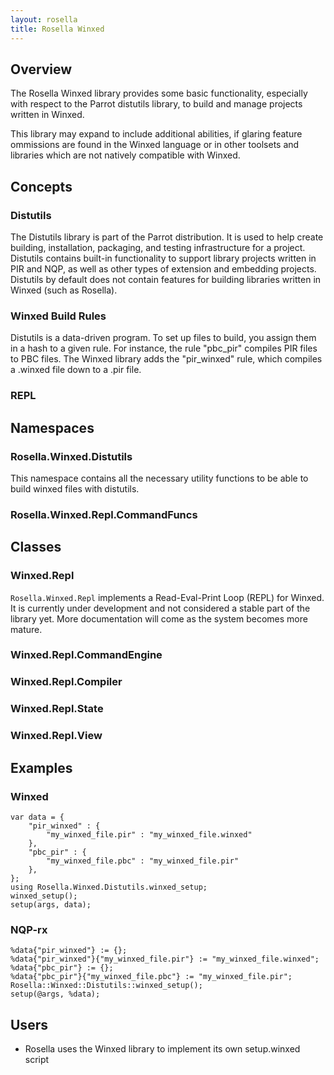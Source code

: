 ```yaml
---
layout: rosella
title: Rosella Winxed
---
```


## Overview

The Rosella Winxed library provides some basic functionality, especially with
respect to the Parrot distutils library, to build and manage projects written
in Winxed.

This library may expand to include additional abilities, if glaring feature
ommissions are found in the Winxed language or in other toolsets and libraries
which are not natively compatible with Winxed.

## Concepts

### Distutils

The Distutils library is part of the Parrot distribution. It is used to help
create building, installation, packaging, and testing infrastructure for a
project. Distutils contains built-in functionality to support library projects
written in PIR and NQP, as well as other types of extension and embedding
projects. Distutils by default does not contain features for building
libraries written in Winxed (such as Rosella).

### Winxed Build Rules

Distutils is a data-driven program. To set up files to build, you assign
them in a hash to a given rule. For instance, the rule "pbc_pir" compiles
PIR files to PBC files. The Winxed library adds the "pir_winxed" rule,
which compiles a .winxed file down to a .pir file.

### REPL

## Namespaces

### Rosella.Winxed.Distutils

This namespace contains all the necessary utility functions to be able to
build winxed files with distutils.

### Rosella.Winxed.Repl.CommandFuncs

## Classes

### Winxed.Repl

`Rosella.Winxed.Repl` implements a Read-Eval-Print Loop (REPL) for Winxed. It
is currently under development and not considered a stable part of the library
yet. More documentation will come as the system becomes more mature.

### Winxed.Repl.CommandEngine

### Winxed.Repl.Compiler

### Winxed.Repl.State

### Winxed.Repl.View

##

## Examples

### Winxed

    var data = {
        "pir_winxed" : {
            "my_winxed_file.pir" : "my_winxed_file.winxed"
        },
        "pbc_pir" : {
            "my_winxed_file.pbc" : "my_winxed_file.pir"
        },
    };
    using Rosella.Winxed.Distutils.winxed_setup;
    winxed_setup();
    setup(args, data);

### NQP-rx

    %data{"pir_winxed"} := {};
    %data{"pir_winxed"}{"my_winxed_file.pir"} := "my_winxed_file.winxed";
    %data{"pbc_pir"} := {};
    %data{"pbc_pir"}{"my_winxed_file.pbc"} := "my_winxed_file.pir";
    Rosella::Winxed::Distutils::winxed_setup();
    setup(@args, %data);

## Users

* Rosella uses the Winxed library to implement its own setup.winxed script
